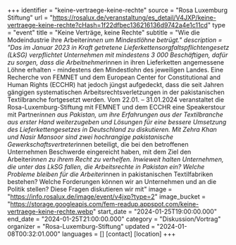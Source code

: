 +++
identifier = "keine-vertraege-keine-rechte"
source = "Rosa Luxemburg Stiftung"
url = "https://rosalux.de/veranstaltung/es_detail/V4JXP/keine-vertraege-keine-rechte?cHash=1f22dfbec136216136d9742a4e1c11cd"
type = "event"
title = "Keine Verträge, keine Rechte"
subtitle = "Wie die Modeindustrie ihre Arbeiter*innen um Mindestlöhne betrügt."
description = "Das im Januar 2023 in Kraft getretene Lieferkettensorgfaltspflichtengesetz (LkSG) verpflichtet Unternehmen mit mindestens 3 000 Beschäftigen, dafür zu sorgen, dass die Arbeitnehmer*innen in ihren Lieferketten angemessene Löhne erhalten - mindestens den Mindestlohn des jeweiligen Landes. Eine Recherche von FEMNET und dem European Center for Constitutional and Human Rights (ECCHR) hat jedoch jüngst aufgedeckt, dass die seit Jahren gängigen systematischen Arbeitsrechtsverletzungen in der pakistanischen Textilbranche fortgesetzt werden. 
Vom 22.01. – 31.01.2024 veranstaltet die Rosa-Luxemburg-Stiftung mit FEMNET und dem ECCHR eine Speakerstour mit Partner*innen aus Pakistan, um ihre Erfahrungen aus der Textilbranche aus erster Hand weiterzugeben und Lösungen für eine bessere Umsetzung des Lieferkettengesetzes in Deutschland zu diskutieren. Mit Zehra Khan und Nasir Mansoor sind zwei hochrangige pakistanische Gewerkschaftsvertreter*innen beteiligt, die bei den betroffenen Unternehmen Beschwerde eingereicht haben, mit dem Ziel den Arbeiter*innen zu ihrem Recht zu verhelfen. Inwieweit halten Unternehmen, die unter das LkSG fallen, die Arbeitsrechte in Pakistan ein? Welche Probleme bleiben für die Arbeiter*innen in pakistanischen Textilfabriken bestehen? Welche Forderungen können wir an Unternehmen und an die Politik stellen?
Diese Fragen diskutieren wir mit"
image = "https://info.rosalux.de/image/event/v4jxp?type=2"
image_bucket = "https://storage.googleapis.com/fem-readup.appspot.com/keine-vertraege-keine-rechte.webp"
start_date = "2024-01-25T19:00:00.000"
end_date = "2024-01-25T21:00:00.000"
category = "Diskussion/Vortrag"
organizer = "Rosa-Luxemburg-Stiftung"
updated = "2024-01-08T00:32:01.000"
languages = []
[contact]
[location]
+++